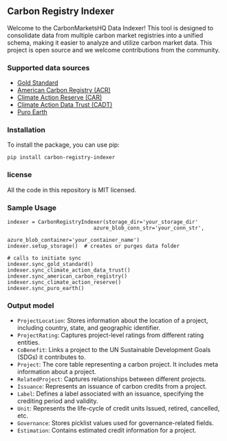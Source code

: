 ## Carbon Registry Indexer

Welcome to the CarbonMarketsHQ Data Indexer! This tool is designed to consolidate data from multiple carbon market registries into a unified schema, making it easier to analyze and utilize carbon market data. This project is open source and we welcome contributions from the community.

### Supported data sources
- [Gold Standard](https://registry.goldstandard.org/projects)
- [American Carbon Registry (ACR)](https://acr2.apx.com/mymodule/mypage.asp)
- [Climate Action Reserve (CAR)](https://thereserve2.apx.com/mymodule/mypage.asp)
- [Climate Action Data Trust (CADT)](https://observer.climateactiondata.org/)
- [Puro Earth](https://registry.puro.earth/carbon-sequestration/retirements)

### Installation
To install the package, you can use pip:
```
pip install carbon-registry-indexer
```

### license
All the code in this repository is MIT licensed.

### Sample Usage

```
indexer = CarbonRegistryIndexer(storage_dir='your_storage_dir'
                            azure_blob_conn_str='your_conn_str', 
                            azure_blob_container='your_container_name')
indexer.setup_storage()  # creates or purges data folder

# calls to initiate sync
indexer.sync_gold_standard()
indexer.sync_climate_action_data_trust()
indexer.sync_american_carbon_registry()
indexer.sync_climate_action_reserve()
indexer.sync_puro_earth()
```

### Output model

- `ProjectLocation`: Stores information about the location of a project, including country, state, and geographic identifier.
- `ProjectRating`: Captures project-level ratings from different rating entities.
- `CoBenefit`: Links a project to the UN Sustainable Development Goals (SDGs) it contributes to.
- `Project`: The core table representing a carbon project. It includes meta information about a project.
- `RelatedProject`: Captures relationships between different projects.
- `Issuance`: Represents an issuance of carbon credits from a project.
- `Label`: Defines a label associated with an issuance, specifying the crediting period and validity.
- `Unit`: Represents the life-cycle of credit units Issued, retired, cancelled, etc.
- `Governance`: Stores picklist values used for governance-related fields.
- `Estimation`: Contains estimated credit information for a project.
